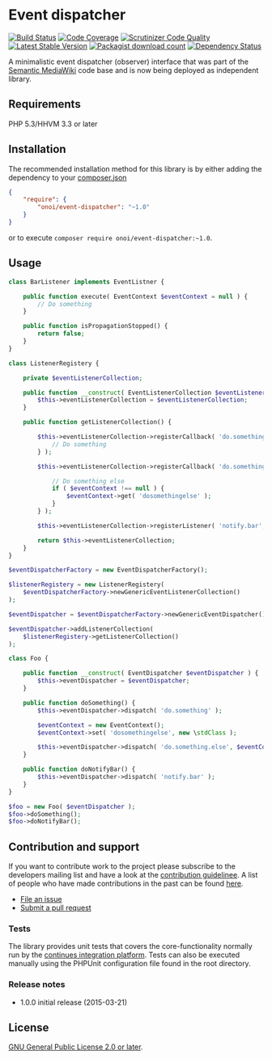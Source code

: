 # Event dispatcher

[![Build Status](https://secure.travis-ci.org/onoi/event-dispatcher.svg?branch=master)](http://travis-ci.org/onoi/event-dispatcher)
[![Code Coverage](https://scrutinizer-ci.com/g/onoi/event-dispatcher/badges/coverage.png?b=master)](https://scrutinizer-ci.com/g/onoi/event-dispatcher/?branch=master)
[![Scrutinizer Code Quality](https://scrutinizer-ci.com/g/onoi/event-dispatcher/badges/quality-score.png?b=master)](https://scrutinizer-ci.com/g/onoi/event-dispatcher/?branch=master)
[![Latest Stable Version](https://poser.pugx.org/onoi/event-dispatcher/version.png)](https://packagist.org/packages/onoi/event-dispatcher)
[![Packagist download count](https://poser.pugx.org/onoi/event-dispatcher/d/total.png)](https://packagist.org/packages/onoi/event-dispatcher)
[![Dependency Status](https://www.versioneye.com/php/onoi:event-dispatcher/badge.png)](https://www.versioneye.com/php/onoi:event-dispatcher)

A minimalistic event dispatcher (observer) interface that was part of the [Semantic MediaWiki][smw] code base and
is now being deployed as independent library.

## Requirements

PHP 5.3/HHVM 3.3 or later

## Installation

The recommended installation method for this library is by either adding
the dependency to your [composer.json][composer]

```json
{
	"require": {
		"onoi/event-dispatcher": "~1.0"
	}
}
```
or to execute `composer require onoi/event-dispatcher:~1.0`.

## Usage

```php
class BarListener implements EventListner {

	public function execute( EventContext $eventContext = null ) {
		// Do something
	}

	public function isPropagationStopped() {
		return false;
	}
}
```
```php
class ListenerRegistery {

	private $eventListenerCollection;

	public function __construct( EventListenerCollection $eventListenerCollection ) {
		$this->eventListenerCollection = $eventListenerCollection;
	}

	public function getListenerCollection() {

		$this->eventListenerCollection->registerCallback( 'do.something', function() {
			// Do something
		} );

		$this->eventListenerCollection->registerCallback( 'do.something.else', function( EventContext $eventContext = null ) {

			// Do something else
			if ( $eventContext !== null ) {
				$eventContext->get( 'dosomethingelse' );
			}
		} );

		$this->eventListenerCollection->registerListener( 'notify.bar', new BarListener() );

		return $this->eventListenerCollection;
	}
}
```
```php
$eventDispatcherFactory = new EventDispatcherFactory();

$listenerRegistery = new ListenerRegistery(
	$eventDispatcherFactory->newGenericEventListenerCollection()
);

$eventDispatcher = $eventDispatcherFactory->newGenericEventDispatcher();

$eventDispatcher->addListenerCollection(
	$listenerRegistery->getListenerCollection()
);

class Foo {

	public function __construct( EventDispatcher $eventDispatcher ) {
		$this->eventDispatcher = $eventDispatcher;
	}

	public function doSomething() {
		$this->eventDispatcher->dispatch( 'do.something' );

		$eventContext = new EventContext();
		$eventContext->set( 'dosomethingelse', new \stdClass );

		$this->eventDispatcher->dispatch( 'do.something.else', $eventContext );
	}

	public function doNotifyBar() {
		$this->eventDispatcher->dispatch( 'notify.bar' );
	}
}

$foo = new Foo( $eventDispatcher );
$foo->doSomething();
$foo->doNotifyBar();
```

## Contribution and support

If you want to contribute work to the project please subscribe to the
developers mailing list and have a look at the [contribution guidelinee](/CONTRIBUTING.md). A list of people who have made contributions in the past can be found [here][contributors].

* [File an issue](https://github.com/onoi/event-dispatcher/issues)
* [Submit a pull request](https://github.com/onoi/event-dispatcher/pulls)

### Tests

The library provides unit tests that covers the core-functionality normally run by the [continues integration platform][travis]. Tests can also be executed manually using the PHPUnit configuration file found in the root directory.

### Release notes

* 1.0.0 initial release (2015-03-21)

## License

[GNU General Public License 2.0 or later][license].

[composer]: https://getcomposer.org/
[contributors]: https://github.com/onoi/event-dispatcher/graphs/contributors
[license]: https://www.gnu.org/copyleft/gpl.html
[travis]: https://travis-ci.org/onoi/event-dispatcher
[smw]: https://github.com/SemanticMediaWiki/SemanticMediaWiki/
